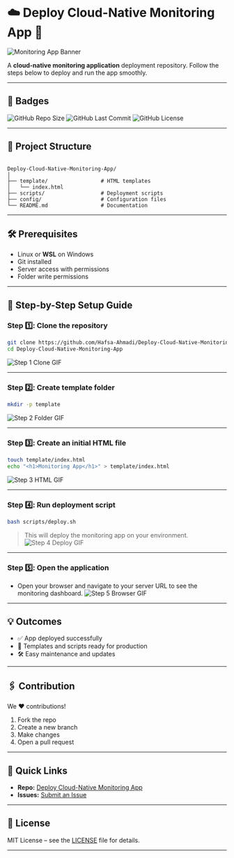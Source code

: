 
# ☁️ Deploy Cloud-Native Monitoring App 🚀

![Monitoring App Banner](https://media.giphy.com/media/3o7aCTfyhYawdOXcFW/giphy.gif)

A **cloud-native monitoring application** deployment repository. Follow the steps below to deploy and run the app smoothly.  

---

## 🌟 Badges

![GitHub Repo Size](https://img.shields.io/github/repo-size/Hafsa-Ahmadi/Deploy-Cloud-Native-Monitoring-App?style=for-the-badge)
![GitHub Last Commit](https://img.shields.io/github/last-commit/Hafsa-Ahmadi/Deploy-Cloud-Native-Monitoring-App?style=for-the-badge)
![GitHub License](https://img.shields.io/github/license/Hafsa-Ahmadi/Deploy-Cloud-Native-Monitoring-App?style=for-the-badge)

---

## 📂 Project Structure

```

Deploy-Cloud-Native-Monitoring-App/
│
├── template/                 # HTML templates
│   └── index.html
├── scripts/                  # Deployment scripts
├── config/                   # Configuration files
└── README.md                 # Documentation

````

---

## 🛠 Prerequisites

- Linux or **WSL** on Windows  
- Git installed  
- Server access with permissions  
- Folder write permissions  

---

## 📝 Step-by-Step Setup Guide

### **Step 1️⃣: Clone the repository**
```bash
git clone https://github.com/Hafsa-Ahmadi/Deploy-Cloud-Native-Monitoring-App.git
cd Deploy-Cloud-Native-Monitoring-App
````

![Step 1 Clone GIF](https://media.giphy.com/media/xUPGcmC3kUXxTsk6Y8/giphy.gif)

---

### **Step 2️⃣: Create template folder**

```bash
mkdir -p template
```

![Step 2 Folder GIF](https://media.giphy.com/media/l0MYt5jPR6QX5pnqM/giphy.gif)

---

### **Step 3️⃣: Create an initial HTML file**

```bash
touch template/index.html
echo "<h1>Monitoring App</h1>" > template/index.html
```

![Step 3 HTML GIF](https://media.giphy.com/media/3ohhwF34cGDoFFhRfy/giphy.gif)

---

### **Step 4️⃣: Run deployment script**

```bash
bash scripts/deploy.sh
```

> This will deploy the monitoring app on your environment.
> ![Step 4 Deploy GIF](https://media.giphy.com/media/l0MYt5jPR6QX5pnqM/giphy.gif)

---

### **Step 5️⃣: Open the application**

* Open your browser and navigate to your server URL to see the monitoring dashboard.
  ![Step 5 Browser GIF](https://media.giphy.com/media/26ufdipQqU2lhNA4g/giphy.gif)

---

## 💡 Outcomes

* ✅ App deployed successfully
* 📝 Templates and scripts ready for production
* 🛠 Easy maintenance and updates

---

## 🖇 Contribution

We ❤️ contributions!

1. Fork the repo
2. Create a new branch
3. Make changes
4. Open a pull request

---

## 🔗 Quick Links

* **Repo:** [Deploy Cloud-Native Monitoring App](https://github.com/Hafsa-Ahmadi/Deploy-Cloud-Native-Monitoring-App.git)
* **Issues:** [Submit an Issue](https://github.com/Hafsa-Ahmadi/Deploy-Cloud-Native-Monitoring-App/issues)

---

## 📄 License

MIT License – see the [LICENSE](LICENSE) file for details.

---



